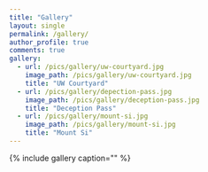 ```yaml
---
title: "Gallery"
layout: single
permalink: /gallery/
author_profile: true
comments: true
gallery:
  - url: /pics/gallery/uw-courtyard.jpg
    image_path: /pics/gallery/uw-courtyard.jpg
    title: "UW Courtyard"
  - url: /pics/gallery/depection-pass.jpg
    image_path: /pics/gallery/deception-pass.jpg
    title: "Deception Pass"
  - url: /pics/gallery/mount-si.jpg
    image_path: /pics/gallery/mount-si.jpg
    title: "Mount Si"
---
```


{% include gallery caption="" %}

